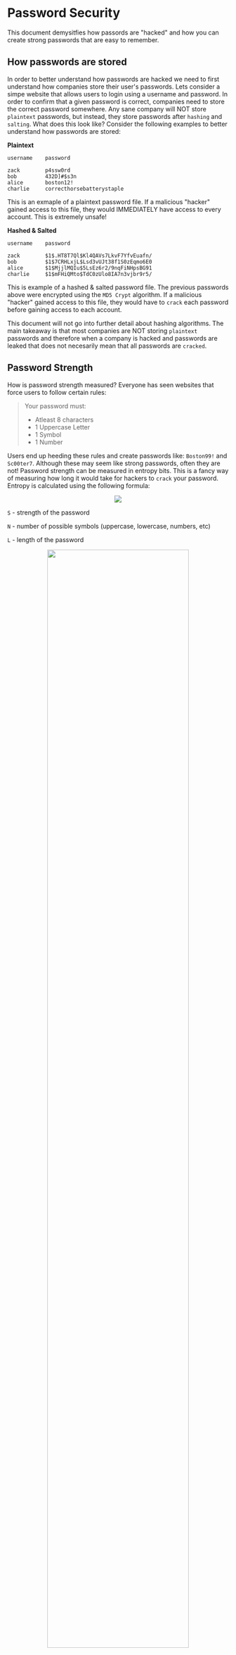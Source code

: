 # Password Security

This document demysitfies how passords are "hacked" and how you can create strong passwords that are easy to remember. 

## How passwords are stored

In order to better understand how passwords are hacked we need to first understand how companies store their user's passwords. Lets consider a simpe website that allows users to login using a username and password. In order to confirm that a given password is correct, companies need to store the correct password somewhere. Any sane company will NOT store `plaintext` passwords, but instead, they store passwords after `hashing` and `salting`. What does this look like? Consider the following examples to better understand how passwords are stored:

**Plaintext**

```
username    password

zack        p4ssw0rd
bob         432D]#$s3n
alice       boston12!
charlie     correcthorsebatterystaple
```

This is an exmaple of a plaintext password file. If a malicious "hacker" gained access to this file, they would IMMEDIATELY have access to every account. This is extremely unsafe! <Here is a list of things they could do to show why it is unsafe>

**Hashed & Salted**

```
username    password

zack        $1$.HT8T7Ql$Kl4QAVs7LkvF7YfvEuafn/
bob         $1$7CRHLxjL$Lsd3vUJt38f1S0zEqmo6E0
alice       $1$MjjlMQIu$5LsEz6r2/9nqFiNHpsBG91
charlie     $1$mFHiQMto$TdC0zUlo8IA7n3vjbr9r5/
```

This is example of a hashed & salted password file. The previous passwords above were encrypted using the `MD5 Crypt` algorithm. If a malicious "hacker" gained access to this file, they would have to `crack` each password before gaining access to each account.

This document will not go into further detail about hashing algorithms. The main takeaway is that most companies are NOT storing `plaintext` passwords and therefore when a company is hacked and passwords are leaked that does not necesarily mean that all passwords are `cracked`.

## Password Strength

How is password strength measured? Everyone has seen websites that force users to follow certain rules:

> Your password must:
>
> - Atleast 8 characters
> - 1 Uppercase Letter
> - 1 Symbol
> - 1 Number

Users end up heeding these rules and create passwords like: `Boston99!` and `Sc00ter7`. Although these may seem like strong passwords, often they are not! Password strength can be measured in entropy bits. This is a fancy way of measuring how long it would take for hackers to `crack` your password. Entropy is calculated using the following formula:

<p align="center">
  <img src="https://latex.codecogs.com/png.latex?\dpi{150}&space;\fn_cm&space;S&space;=&space;\log_{2}{N^{L}}">
</p>

`S` - strength of the password

`N` - number of possible symbols (uppercase, lowercase, numbers, etc)

`L` - length of the password

<p align="center">
  <img src="password_strength.png" width="80%" height="80%">
</p>

